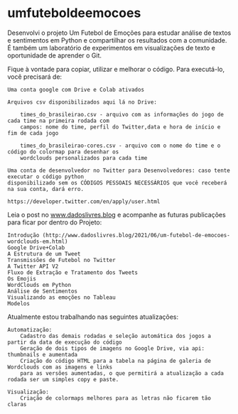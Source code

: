 # umfuteboldeemocoes
Desenvolvi o projeto Um Futebol de Emoções para estudar análise de textos e sentimentos em Python e compartilhar os resultados com a comunidade. É também um laboratório de experimentos em visualizações de texto e oportunidade de aprender o Git.

Fique à vontade para copiar, utilizar e melhorar o código. Para executá-lo, você precisará de:

    Uma conta google com Drive e Colab ativados
    
    Arquivos csv disponibilizados aqui lá no Drive:
    
        times_do_brasileirao.csv - arquivo com as informações do jogo de cada time na primeira rodada com 
        campos: nome do time, perfil do Twitter,data e hora de início e fim de cada jogo

        times_do_brasileirao-cores.csv - arquivo com o nome do time e o código do colormap para desenhar os 
        wordclouds personalizados para cada time
    
    Uma conta de desenvolvedor no Twitter para Desenvolvedores: caso tente executar o código python 
    disponibilizado sem os CÓDIGOS PESSOAIS NECESSÁRIOS que você receberá na sua conta, dará erro.
    
    https://developer.twitter.com/en/apply/user.html

Leia o post no www.dadoslivres.blog e acompanhe as futuras publicações para ficar por dentro do Projeto:

    Introdução (http://www.dadoslivres.blog/2021/06/um-futebol-de-emocoes-wordclouds-em.html)
    Google Drive+Colab
    A Estrutura de um Tweet
    Transmissões de Futebol no Twitter
    A Twitter API V2
    Fluxo de Extração e Tratamento dos Tweets
    Os Emojis
    WordClouds em Python
    Análise de Sentimentos
    Visualizando as emoções no Tableau
    Modelos

Atualmente estou trabalhando nas seguintes atualizações:

    Automatização:
        Cadastro das demais rodadas e seleção automática dos jogos a partir da data de execução do código
        Geração de dois tipos de imagens no Google Drive, via api: thumbnails e aumentada
        Criação do código HTML para a tabela na página de galeria de Wordclouds com as imagens e links 
        para as versões aumentadas, o que permitirá a atualização a cada rodada ser um simples copy e paste. 

    Visualização:
        Criação de colormaps melhores para as letras não ficarem tão claras
